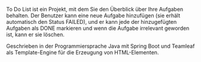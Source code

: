 To Do List ist ein Projekt, mit dem Sie den Überblick über Ihre Aufgaben behalten. Der Benutzer kann eine neue Aufgabe hinzufügen 
(sie erhält automatisch den Status FAILED), und er kann jede der hinzugefügten Aufgaben als DONE markieren und wenn die Aufgabe irrelevant geworden ist, kann er sie löschen.

Geschrieben in der Programmiersprache Java mit Spring Boot und Teamleaf als Template-Engine für die Erzeugung von HTML-Elementen.
